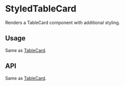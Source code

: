 # StyledTableCard

Renders a TableCard component with additional styling.

## Usage

Same as [TableCard](https://woocommerce.github.io/woocommerce-admin/#/components/packages/table/README?id=tablecard).

## API

Same as [TableCard](https://woocommerce.github.io/woocommerce-admin/#/components/packages/table/README?id=tablecard).
